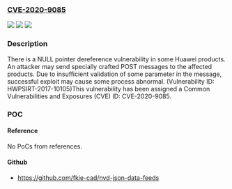 ### [CVE-2020-9085](https://cve.mitre.org/cgi-bin/cvename.cgi?name=CVE-2020-9085)
![](https://img.shields.io/static/v1?label=Product&message=HUAWEI%204G%20Router%20B612&color=blue)
![](https://img.shields.io/static/v1?label=Version&message=%3D%20B612s-25dTCPU-V100R001B192D03SP00C234%20&color=brighgreen)
![](https://img.shields.io/static/v1?label=Vulnerability&message=CWE-476%20NULL%20Pointer%20Dereference&color=brighgreen)

### Description

There is a NULL pointer dereference vulnerability in some Huawei products. An attacker may send specially crafted POST messages to the affected products. Due to insufficient validation of some parameter in the message, successful exploit may cause some process abnormal. (Vulnerability ID: HWPSIRT-2017-10105)This vulnerability has been assigned a Common Vulnerabilities and Exposures (CVE) ID: CVE-2020-9085.

### POC

#### Reference
No PoCs from references.

#### Github
- https://github.com/fkie-cad/nvd-json-data-feeds

